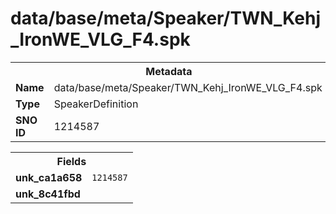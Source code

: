 <h1>data/base/meta/Speaker/TWN_Kehj_IronWE_VLG_F4.spk</h1><table><tr><th colspan="100%">Metadata</th></tr><tr><td><b>Name</b></td><td>data/base/meta/Speaker/TWN_Kehj_IronWE_VLG_F4.spk</td></tr><tr><td><b>Type</b></td><td>SpeakerDefinition</td></tr><tr><td><b>SNO ID</b></td><td>1214587</td></tr></table>

<table><tr><th colspan="100%">Fields</th></tr><tr><td><b>unk_ca1a658</b></td><td><code>1214587</code></td></tr><tr><td><b>unk_8c41fbd</b></td><td></td></tr></table>

